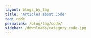 ```yaml
---
layout: blogs_by_tag
title: 'Articles about Code'
tag: code
permalink: /blog/tag/code/
sidebar: /downloads/category_code.jpg
---
```

